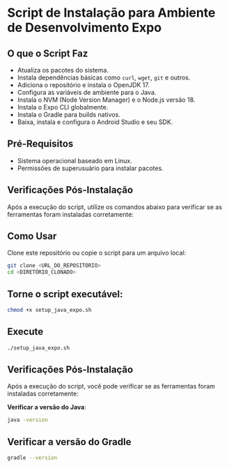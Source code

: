 # Script de Instalação para Ambiente de Desenvolvimento Expo

## O que o Script Faz

- Atualiza os pacotes do sistema.
- Instala dependências básicas como `curl`, `wget`, `git` e outros.
- Adiciona o repositório e instala o OpenJDK 17.
- Configura as variáveis de ambiente para o Java.
- Instala o NVM (Node Version Manager) e o Node.js versão 18.
- Instala o Expo CLI globalmente.
- Instala o Gradle para builds nativos.
- Baixa, instala e configura o Android Studio e seu SDK.

## Pré-Requisitos

- Sistema operacional baseado em Linux.
- Permissões de superusuário para instalar pacotes.

## Verificações Pós-Instalação

Após a execução do script, utilize os comandos abaixo para verificar se as ferramentas foram instaladas corretamente:

## Como Usar

Clone este repositório ou copie o script para um arquivo local:

```bash
git clone <URL_DO_REPOSITÓRIO>
cd <DIRETÓRIO_CLONADO>
```

## Torne o script executável:

```bash
chmod +x setup_java_expo.sh
```

## Execute

```bash
./setup_java_expo.sh
```

## Verificações Pós-Instalação

Após a execução do script, você pode verificar se as ferramentas foram instaladas corretamente:

**Verificar a versão do Java**:

```bash
java -version
```

## Verificar a versão do Gradle

```bash
gradle --version
```
